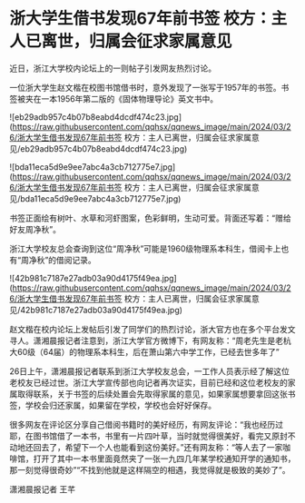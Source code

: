 # 浙大学生借书发现67年前书签 校方：主人已离世，归属会征求家属意见

近日，浙江大学校内论坛上的一则帖子引发网友热烈讨论。

一位浙大学生赵文楷在校图书馆借书时，意外发现了一张写于1957年的书签。书签被夹在一本1956年第二版的《固体物理导论》英文书中。

![eb29adb957c4b07b8eabd4dcdf474c23.jpg](https://raw.githubusercontent.com/qqhsx/qqnews_image/main/2024/03/26/浙大学生借书发现67年前书签 校方：主人已离世，归属会征求家属意见/eb29adb957c4b07b8eabd4dcdf474c23.jpg)

![bda11eca5d9e9ee7abc4a3cb712775e7.jpg](https://raw.githubusercontent.com/qqhsx/qqnews_image/main/2024/03/26/浙大学生借书发现67年前书签 校方：主人已离世，归属会征求家属意见/bda11eca5d9e9ee7abc4a3cb712775e7.jpg)

书签正面绘有树叶、水草和河虾图案，色彩鲜明，生动可爱。背面还写着：“赠给好友周净秋”。

浙江大学校友总会查询到这位“周净秋”可能是1960级物理系本科生，借阅卡上也有“周净秋”的借阅记录。

![42b981c7187e27adb03a90d4175f49ea.jpg](https://raw.githubusercontent.com/qqhsx/qqnews_image/main/2024/03/26/浙大学生借书发现67年前书签 校方：主人已离世，归属会征求家属意见/42b981c7187e27adb03a90d4175f49ea.jpg)

赵文楷在校内论坛上发帖后引发了同学们的热烈讨论，浙大官方也在多个平台发文寻人。潇湘晨报记者注意到，浙江大学官方微博下，有网友称：“周老先生是老杭大60级（64届）的物理系本科生，后在萧山第六中学工作，已经去世多年了”

26日上午，潇湘晨报记者联系到浙江大学校友总会，一工作人员表示经了解这位老校友已经过世。浙江大学宣传部也向记者再次证实，目前已经和这位老校友的家属取得联系，关于书签的后续处置会先取得家属的意见，如果家属想要拿回这张书签，学校会归还家属，如果留在学校，学校也会好好保存。

很多网友在评论区分享自己借阅书籍时的美好经历，有网友评论：“我也经历过耶，在图书馆借了一本书，书里有一片四叶草，当时就觉得很美好，看完又原封不动地还回去了，希望下一个人也能看到这份美好。”还有网友称：“等人去了一家咖啡馆，打开了其中一本书里面竟然夹了一张一九四几年某学校通知开学的通知书，那一刻觉得很奇妙”“不找到他就是这样隔空的相遇，我觉得就是极致的美妙了”。

潇湘晨报记者 王芊

